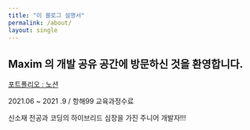 ```yaml
---
title: "이 블로그 설명서"
permalink: /about/
layout: single
---
```


## Maxim 의 개발 공유 공간에 방문하신 것을 환영합니다.

[포트폴리오 : 노션](https://www.notion.so/f6f0fc0f011d453bbf7a1d32437b83f0)

2021.06 ~ 2021 .9 / 항해99 교육과정수료

신소재 전공과 코딩의 하이브리드 심장을 가진 주니어 개발자!!!

